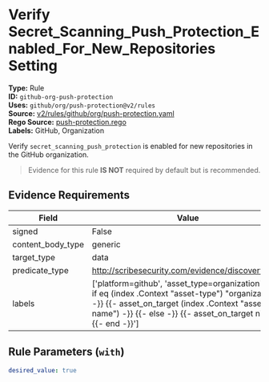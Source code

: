 # Verify Secret_Scanning_Push_Protection_Enabled_For_New_Repositories Setting  
**Type:** Rule  
**ID:** `github-org-push-protection`  
**Uses:** `github/org/push-protection@v2/rules`  
**Source:** [v2/rules/github/org/push-protection.yaml](https://github.com/scribe-public/sample-policies/v2/rules/github/org/push-protection.yaml)  
**Rego Source:** [push-protection.rego](https://github.com/scribe-public/sample-policies/v2/rules/github/org/push-protection.rego)  
**Labels:** GitHub, Organization  

Verify `secret_scanning_push_protection` is enabled for new repositories in the GitHub organization.

> Evidence for this rule **IS NOT** required by default but is recommended.


## Evidence Requirements  
| Field | Value |
|-------|-------|
| signed | False |
| content_body_type | generic |
| target_type | data |
| predicate_type | http://scribesecurity.com/evidence/discovery/v0.1 |
| labels | ['platform=github', 'asset_type=organization', '{{- if eq (index .Context "asset-type") "organization" -}} {{- asset_on_target (index .Context "asset-name") -}} {{- else -}} {{- asset_on_target nil -}} {{- end -}}'] |

## Rule Parameters (`with`)  
```yaml
desired_value: true
```

